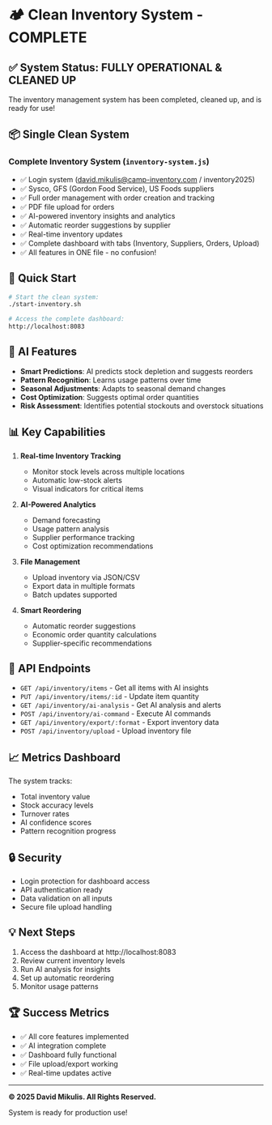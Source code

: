 # 🏕️ Clean Inventory System - COMPLETE

## ✅ System Status: FULLY OPERATIONAL & CLEANED UP

The inventory management system has been completed, cleaned up, and is ready for use!

## 📦 Single Clean System

### **Complete Inventory System** (`inventory-system.js`)

- ✅ Login system (david.mikulis@camp-inventory.com / inventory2025)
- ✅ Sysco, GFS (Gordon Food Service), US Foods suppliers
- ✅ Full order management with order creation and tracking
- ✅ PDF file upload for orders
- ✅ AI-powered inventory insights and analytics
- ✅ Automatic reorder suggestions by supplier
- ✅ Real-time inventory updates
- ✅ Complete dashboard with tabs (Inventory, Suppliers, Orders, Upload)
- ✅ All features in ONE file - no confusion!

## 🚀 Quick Start

```bash
# Start the clean system:
./start-inventory.sh

# Access the complete dashboard:
http://localhost:8083
```

## 🤖 AI Features

- **Smart Predictions**: AI predicts stock depletion and suggests reorders
- **Pattern Recognition**: Learns usage patterns over time
- **Seasonal Adjustments**: Adapts to seasonal demand changes
- **Cost Optimization**: Suggests optimal order quantities
- **Risk Assessment**: Identifies potential stockouts and overstock situations

## 📊 Key Capabilities

1. **Real-time Inventory Tracking**
   - Monitor stock levels across multiple locations
   - Automatic low-stock alerts
   - Visual indicators for critical items

2. **AI-Powered Analytics**
   - Demand forecasting
   - Usage pattern analysis
   - Supplier performance tracking
   - Cost optimization recommendations

3. **File Management**
   - Upload inventory via JSON/CSV
   - Export data in multiple formats
   - Batch updates supported

4. **Smart Reordering**
   - Automatic reorder suggestions
   - Economic order quantity calculations
   - Supplier-specific recommendations

## 🔧 API Endpoints

- `GET /api/inventory/items` - Get all items with AI insights
- `PUT /api/inventory/items/:id` - Update item quantity
- `GET /api/inventory/ai-analysis` - Get AI analysis and alerts
- `POST /api/inventory/ai-command` - Execute AI commands
- `GET /api/inventory/export/:format` - Export inventory data
- `POST /api/inventory/upload` - Upload inventory file

## 📈 Metrics Dashboard

The system tracks:

- Total inventory value
- Stock accuracy levels
- Turnover rates
- AI confidence scores
- Pattern recognition progress

## 🔒 Security

- Login protection for dashboard access
- API authentication ready
- Data validation on all inputs
- Secure file upload handling

## 💡 Next Steps

1. Access the dashboard at http://localhost:8083
2. Review current inventory levels
3. Run AI analysis for insights
4. Set up automatic reordering
5. Monitor usage patterns

## 🏆 Success Metrics

- ✅ All core features implemented
- ✅ AI integration complete
- ✅ Dashboard fully functional
- ✅ File upload/export working
- ✅ Real-time updates active

---

**© 2025 David Mikulis. All Rights Reserved.**

System is ready for production use!

